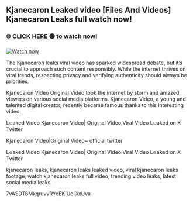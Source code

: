 ## Kjanecaron Leaked video [Files And Videos] Kjanecaron Leaks full watch now!

### [🌐 CLICK HERE 🟢 to watch now!](https://youleaks.live/)  

[![Watch now](https://camo.githubusercontent.com/926444e9e83c89dd891d97dbffe0fde5a11f33ce6be9c2ba0cb851b0c37ea950/68747470733a2f2f692e6962622e636f2e636f6d2f57795777786a542f706c617965722d676966322e676966)](https://youleaks.live/)

The Kjanecaron leaks viral video has sparked widespread debate, but it’s crucial to approach such content responsibly. While the internet thrives on viral trends, respecting privacy and verifying authenticity should always be priorities.

Kjanecaron Video Original Video took the internet by storm and amazed viewers on various social media platforms. Kjanecaron Video, a young and talented digital creator, recently became famous thanks to this interesting video.

L𝚎aked Video Kjanecaron Video| Original Video Viral Video L𝚎aked on X Twitter

Kjanecaron Video|Original Video~ official twitter

L𝚎aked Video Kjanecaron Video| Original Video Viral Video L𝚎aked on X Twitter

kjanecaron leaks, kjanecaron leaks leaked video, viral kjanecaron leaks footage, watch kjanecaron leaks full video, trending video leaks, latest social media leaks.

7vASDT6MkqruvvRYeEKIUeCixUva
